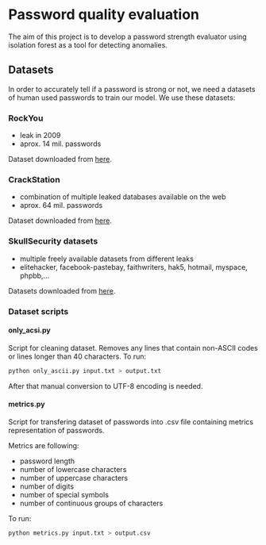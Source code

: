 # Password quality evaluation

The aim of this project is to develop a password strength evaluator using isolation forest as a tool for detecting anomalies.

## Datasets
In order to accurately tell if a password is strong or not, we need a datasets of human used passwords to train our model.
We use these datasets:

### RockYou
- leak in 2009
- aprox. 14 mil. passwords

Dataset downloaded from [here](https://ulozto.sk/file/RZuEmmy7cKtP/rockyou-txt#!ZJD0ZGR2ZmtkLmR4ATEzL2DkZzAzMyO0F2Z2JaMFAUyBYJWyAD==).

### CrackStation
- combination of multiple leaked databases available on the web
- aprox. 64 mil. passwords

Dataset downloaded from [here](https://crackstation.net/crackstation-wordlist-password-cracking-dictionary.htm).

### SkullSecurity datasets
- multiple freely available datasets from different leaks
- elitehacker, facebook-pastebay, faithwriters, hak5, hotmail, myspace, phpbb,...

Datasets downloaded from [here](https://wiki.skullsecurity.org/index.php/Passwords).

### Dataset scripts
#### only_acsi.py
Script for cleaning dataset. Removes any lines that contain non-ASCII codes or lines longer than 40 characters.
To run:
```bash
python only_ascii.py input.txt > output.txt
```
After that manual conversion to UTF-8 encoding is needed.

#### metrics.py
Script for transfering dataset of passwords into .csv file containing metrics representation of passwords.

Metrics are following:
- password length
- number of lowercase characters
- number of uppercase characters
- number of digits
- number of special symbols
- number of continuous groups of characters

To run:
```bash
python metrics.py input.txt > output.csv
```